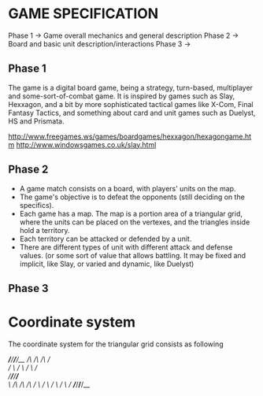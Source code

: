 # GAME SPECIFICATION

Phase 1 -> Game overall mechanics and general description
Phase 2 -> Board and basic unit description/interactions
Phase 3 ->

## Phase 1

The game is a digital board game, being a strategy, turn-based, multiplayer and
some-sort-of-combat game. It is inspired by games such as Slay, Hexxagon, and
a bit by more sophisticated tactical games like X-Com, Final Fantasy Tactics,
and something about card and unit games such as Duelyst, HS and Prismata.

http://www.freegames.ws/games/boardgames/hexxagon/hexagongame.htm
http://www.windowsgames.co.uk/slay.html

## Phase 2

- A game match consists on a board, with players' units on the map.
- The game's objective is to defeat the opponents (still deciding on the
  specifics).
- Each game has a map. The map is a portion area of a triangular grid, where
  the units can be placed on the vertexes, and the triangles inside hold
  a territory.
- Each territory can be attacked or defended by a unit.
- There are different types of unit with different attack and defense values.
  (or some sort of value that allows battling. It may be fixed and implicit,
  like Slay, or varied and dynamic, like Duelyst)

## Phase 3

# Coordinate system

The coordinate system for the triangular grid consists as following

___\/____\/____\/____\/__
   /\    /\    /\    /\
  /  \  /  \  /  \  /  \
 /____\/____\/____\/____\
 \    /\    /\    /\    /
  \  /  \  /  \  /  \  /
___\/____\/____\/____\/__
